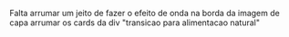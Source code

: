 Falta arrumar um jeito de fazer o efeito de onda na borda da imagem de capa 
arrumar os cards da div "transicao para alimentacao natural"